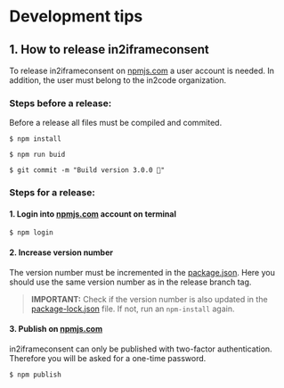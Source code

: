 # Development tips

## 1. How to release in2iframeconsent
To release in2iframeconsent on [npmjs.com](https://www.npmjs.com/) a user account is needed. 
In addition, the user must belong to the in2code organization.

### Steps before a release:
Before a release all files must be compiled and commited.
```shell
$ npm install

$ npm run buid

$ git commit -m "Build version 3.0.0 🔨"
```

### Steps for a release:
#### 1. Login into [npmjs.com](https://www.npmjs.com/) account on terminal
```shell
$ npm login
```
#### 2. Increase version number
The version number must be incremented in the [package.json](../package.json). 
Here you should use the same version number as in the release branch tag.

> **IMPORTANT:** Check if the version number is also updated in the [package-lock.json](../package-lock.json) file.
If not, run an ```npm-install``` again.

#### 3. Publish on [npmjs.com](https://www.npmjs.com/)
in2iframeconsent can only be published with two-factor authentication. Therefore you will be asked for a one-time password.
```shell
$ npm publish
```
